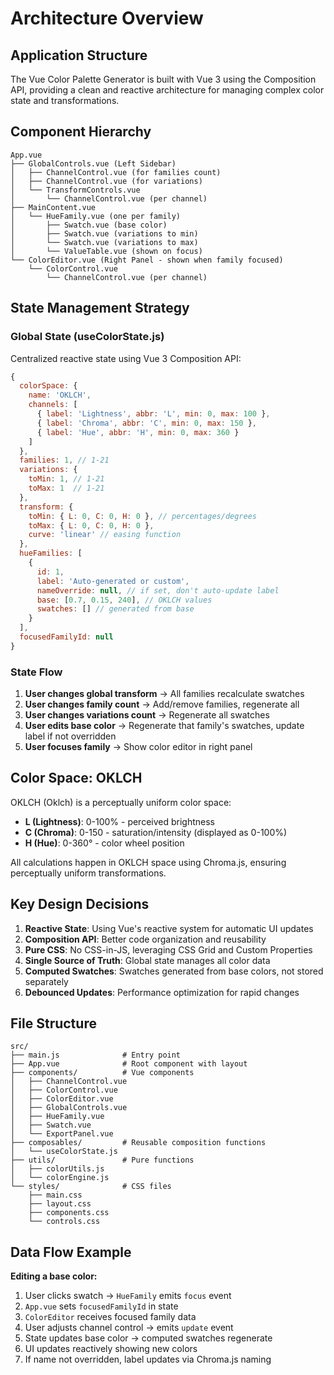 # Architecture Overview

## Application Structure

The Vue Color Palette Generator is built with Vue 3 using the Composition API, providing a clean and reactive architecture for managing complex color state and transformations.

## Component Hierarchy

```
App.vue
├── GlobalControls.vue (Left Sidebar)
│   ├── ChannelControl.vue (for families count)
│   ├── ChannelControl.vue (for variations)
│   └── TransformControls.vue
│       └── ChannelControl.vue (per channel)
├── MainContent.vue
│   └── HueFamily.vue (one per family)
│       ├── Swatch.vue (base color)
│       ├── Swatch.vue (variations to min)
│       └── Swatch.vue (variations to max)
│       └── ValueTable.vue (shown on focus)
└── ColorEditor.vue (Right Panel - shown when family focused)
    └── ColorControl.vue
        └── ChannelControl.vue (per channel)
```

## State Management Strategy

### Global State (useColorState.js)

Centralized reactive state using Vue 3 Composition API:

```javascript
{
  colorSpace: {
    name: 'OKLCH',
    channels: [
      { label: 'Lightness', abbr: 'L', min: 0, max: 100 },
      { label: 'Chroma', abbr: 'C', min: 0, max: 150 },
      { label: 'Hue', abbr: 'H', min: 0, max: 360 }
    ]
  },
  families: 1, // 1-21
  variations: {
    toMin: 1, // 1-21
    toMax: 1  // 1-21
  },
  transform: {
    toMin: { L: 0, C: 0, H: 0 }, // percentages/degrees
    toMax: { L: 0, C: 0, H: 0 },
    curve: 'linear' // easing function
  },
  hueFamilies: [
    {
      id: 1,
      label: 'Auto-generated or custom',
      nameOverride: null, // if set, don't auto-update label
      base: [0.7, 0.15, 240], // OKLCH values
      swatches: [] // generated from base
    }
  ],
  focusedFamilyId: null
}
```

### State Flow

1. **User changes global transform** → All families recalculate swatches
2. **User changes family count** → Add/remove families, regenerate all
3. **User changes variations count** → Regenerate all swatches
4. **User edits base color** → Regenerate that family's swatches, update label if not overridden
5. **User focuses family** → Show color editor in right panel

## Color Space: OKLCH

OKLCH (Oklch) is a perceptually uniform color space:
- **L (Lightness)**: 0-100% - perceived brightness
- **C (Chroma)**: 0-150 - saturation/intensity (displayed as 0-100%)
- **H (Hue)**: 0-360° - color wheel position

All calculations happen in OKLCH space using Chroma.js, ensuring perceptually uniform transformations.

## Key Design Decisions

1. **Reactive State**: Using Vue's reactive system for automatic UI updates
2. **Composition API**: Better code organization and reusability
3. **Pure CSS**: No CSS-in-JS, leveraging CSS Grid and Custom Properties
4. **Single Source of Truth**: Global state manages all color data
5. **Computed Swatches**: Swatches generated from base colors, not stored separately
6. **Debounced Updates**: Performance optimization for rapid changes

## File Structure

```
src/
├── main.js              # Entry point
├── App.vue              # Root component with layout
├── components/          # Vue components
│   ├── ChannelControl.vue
│   ├── ColorControl.vue
│   ├── ColorEditor.vue
│   ├── GlobalControls.vue
│   ├── HueFamily.vue
│   ├── Swatch.vue
│   └── ExportPanel.vue
├── composables/         # Reusable composition functions
│   └── useColorState.js
├── utils/               # Pure functions
│   ├── colorUtils.js
│   └── colorEngine.js
└── styles/              # CSS files
    ├── main.css
    ├── layout.css
    ├── components.css
    └── controls.css
```

## Data Flow Example

**Editing a base color:**

1. User clicks swatch → `HueFamily` emits `focus` event
2. `App.vue` sets `focusedFamilyId` in state
3. `ColorEditor` receives focused family data
4. User adjusts channel control → emits `update` event
5. State updates base color → computed swatches regenerate
6. UI updates reactively showing new colors
7. If name not overridden, label updates via Chroma.js naming

